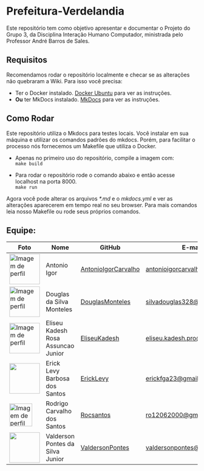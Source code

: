 # Prefeitura-Verdelandia

  Este repositório tem como objetivo apresentar e documentar o Projeto do Grupo 3, da Disciplina
  Interação Humano Computador, ministrada pelo Professor André Barros de Sales.

## Requisitos 

  Recomendamos rodar o repositório localmente e checar se as alterações não quebraram a Wiki.
  Para isso você precisa:

  - Ter o Docker instalado. [Docker Ubuntu](docs.docker.com/engine/install/ubuntu/) para ver as instruções.
  - **Ou** ter MkDocs instalado. [MkDocs](https://www.mkdocs.org/) para ver as instruções.


## Como Rodar

  Este repositório utiliza o Mkdocs para testes locais. Você instalar em sua máquina e utilizar os
  comandos padrões do mkdocs. Porém, para facilitar o processo nós fornecemos um Makefile que utiliza
  o Docker.

  * Apenas no primeiro uso do repositório, compile a imagem com:<br>```make build```

  * Para rodar o repositório rode o comando abaixo e então acesse localhost na porta 8000.<br>
  ```make run```

  Agora você pode alterar os arquivos *\*.md* e o *mkdocs.yml* e ver as alterações aparecerem em tempo
  real no seu browser. Para mais comandos leia nosso Makefile ou rode seus próprios comandos.

## Equipe:
|Foto | Nome            | GitHub      | E-mail       | 
|-----|-----------------|-------------|-------------|
| <img width='80' src='https://github.com/AntonioIgorCarvalho.png' alt='Imagem de perfil'> | Antonio Igor |[AntonioIgorCarvalho](https://github.com/AntonioIgorCarvalho) |antonioigorcarvalho@gmail.com |
| <img width='80' src='https://github.com/DouglasMonteles.png' alt='Imagem de perfil'> | Douglas da Silva Monteles | [DouglasMonteles](https://github.com/DouglasMonteles) | silvadouglas328@gmail.com |
| <img width='80' src='https://github.com/eliseukadesh67.png' alt='Imagem de perfil'> | Eliseu Kadesh Rosa Assuncao Junior | [EliseuKadesh](https://github.com/eliseukadesh67) |  eliseu.kadesh.pro@gmail.com |
| <img width='80' src='https://github.com/ErickLevy.png'> | Erick Levy Barbosa dos Santos | [ErickLevy](https://github.com/ErickLevy) | erickfga23@gmail.com | 
|  <img width='60' src='https://github.com/Rocsantos.png' alt='Imagem de perfil'> | Rodrigo Carvalho dos Santos | [Rocsantos](https://github.com/Rocsantos) | ro12062000@gmail.com |
| <img width='80' src='https://github.com/valdersonjr.png'> | Valderson Pontes da Silva Junior | [ValdersonPontes](https://github.com/valdersonjr) | valdersonpontes@gmail.com | 
